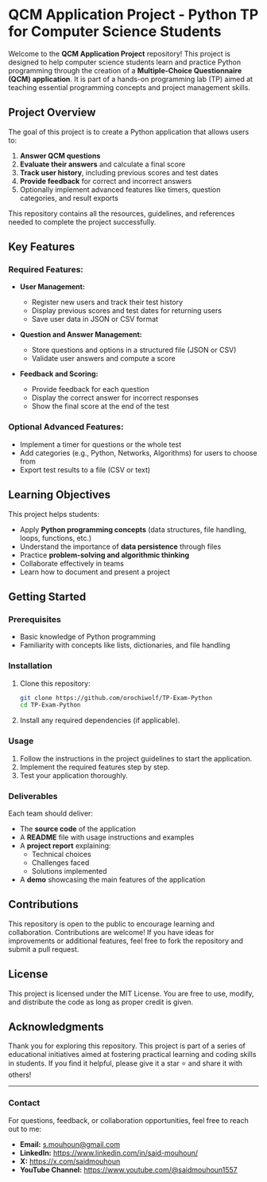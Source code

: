 # QCM Application Project - Python TP for Computer Science Students

Welcome to the **QCM Application Project** repository! This project is designed to help computer science students learn and practice Python programming through the creation of a **Multiple-Choice Questionnaire (QCM) application**. It is part of a hands-on programming lab (TP) aimed at teaching essential programming concepts and project management skills.

## Project Overview
The goal of this project is to create a Python application that allows users to:

1. **Answer QCM questions**
2. **Evaluate their answers** and calculate a final score
3. **Track user history**, including previous scores and test dates
4. **Provide feedback** for correct and incorrect answers
5. Optionally implement advanced features like timers, question categories, and result exports

This repository contains all the resources, guidelines, and references needed to complete the project successfully.

## Key Features

### Required Features:
- **User Management:**
  - Register new users and track their test history
  - Display previous scores and test dates for returning users
  - Save user data in JSON or CSV format

- **Question and Answer Management:**
  - Store questions and options in a structured file (JSON or CSV)
  - Validate user answers and compute a score

- **Feedback and Scoring:**
  - Provide feedback for each question
  - Display the correct answer for incorrect responses
  - Show the final score at the end of the test

### Optional Advanced Features:
- Implement a timer for questions or the whole test
- Add categories (e.g., Python, Networks, Algorithms) for users to choose from
- Export test results to a file (CSV or text)

## Learning Objectives
This project helps students:
- Apply **Python programming concepts** (data structures, file handling, loops, functions, etc.)
- Understand the importance of **data persistence** through files
- Practice **problem-solving and algorithmic thinking**
- Collaborate effectively in teams
- Learn how to document and present a project

## Getting Started

### Prerequisites
- Basic knowledge of Python programming
- Familiarity with concepts like lists, dictionaries, and file handling

### Installation
1. Clone this repository:
   ```bash
   git clone https://github.com/orochiwolf/TP-Exam-Python
   cd TP-Exam-Python
   ```
2. Install any required dependencies (if applicable).

### Usage
1. Follow the instructions in the project guidelines to start the application.
2. Implement the required features step by step.
3. Test your application thoroughly.

### Deliverables
Each team should deliver:
- The **source code** of the application
- A **README** file with usage instructions and examples
- A **project report** explaining:
  - Technical choices
  - Challenges faced
  - Solutions implemented
- A **demo** showcasing the main features of the application

## Contributions
This repository is open to the public to encourage learning and collaboration. Contributions are welcome! If you have ideas for improvements or additional features, feel free to fork the repository and submit a pull request.

## License
This project is licensed under the MIT License. You are free to use, modify, and distribute the code as long as proper credit is given.

## Acknowledgments
Thank you for exploring this repository. This project is part of a series of educational initiatives aimed at fostering practical learning and coding skills in students. If you find it helpful, please give it a star ⭐ and share it with others!

---

### Contact
For questions, feedback, or collaboration opportunities, feel free to reach out to me:
- **Email:** s.mouhoun@gmail.com
- **LinkedIn:** https://www.linkedin.com/in/said-mouhoun/
- **X:** https://x.com/saidmouhoun
- **YouTube Channel:** https://www.youtube.com/@saidmouhoun1557
